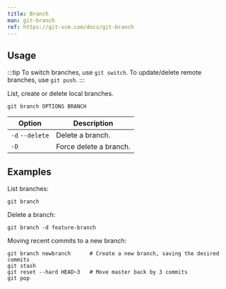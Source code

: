 ```yaml
---
title: Branch
man: git-branch
ref: https://git-scm.com/docs/git-branch
---
```


## Usage

:::tip
To switch branches, use `git switch`.
To update/delete remote branches, use `git push`.
:::

List, create or delete local branches.

```shell
git branch OPTIONS BRANCH
```

| Option | Description |
| --- | --- |
| `-d` `--delete` | Delete a branch. |
| `-D` | Force delete a branch. |

## Examples

List branches:

```shell
git branch
```

Delete a branch:

```shell
git branch -d feature-branch
```

Moving recent commits to a new branch:

```shell
git branch newbranch      # Create a new branch, saving the desired commits
git stash
git reset --hard HEAD~3   # Move master back by 3 commits
git pop
```
